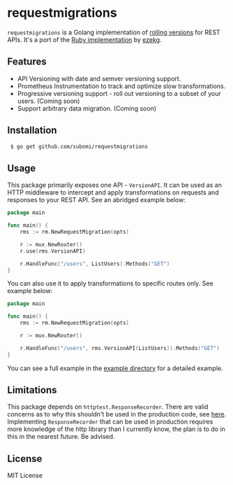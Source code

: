 # requestmigrations
`requestmigrations` is a Golang implementation of [rolling versions](https://stripe.com/blog/api-versioning) for REST APIs. It's a port of the [Ruby implementation](https://github.com/keygen-sh/request_migrations) by [ezekg](https://github.com/ezekg).

## Features
- API Versioning with date and semver versioning support.
- Prometheus Instrumentation to track and optimize slow transformations.
- Progressive versioning support - roll out versioning to a subset of your users. (Coming soon)
- Support arbitrary data migration. (Coming soon)

## Installation
```bash
 $ go get github.com/subomi/requestmigrations 
```

## Usage
This package primarily exposes one API - `VersionAPI`. It can be used as an HTTP middleware to intercept and apply transformations on requests and responses to your REST API. See an abridged example below:
```go 
package main

func main() {
    rms := rm.NewRequestMigration(opts)

    r := mux.NewRouter()
    r.use(rms.VersionAPI)

    r.HandleFunc("/users", ListUsers).Methods("GET")
}
```

You can also use it to apply transformations to specific routes only. See example below:
```go
package main

func main() {
    rms := rm.NewRequestMigration(opts)

    r := mux.NewRouter()

    r.HandleFunc("/users", rms.VersionAPI(ListUsers)).Methods("GET")
}
```

You can see a full example in the [example directory](https://github.com/subomi/requestmigrations/tree/main/example) for a detailed example.

## Limitations
This package depends on `httptest.ResponseRecorder`. There are valid concerns as to why this shouldn't be used in the production code, see [here](https://stackoverflow.com/a/52810532). Implementing `ResponseRecorder` that can be used in production requires more knowledge of the http library than I currently know, the plan is to do in this in the nearest future. Be advised. 

## License
MIT License
